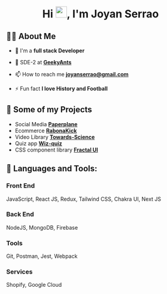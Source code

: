 <!-- <a href="#"><img width="100%" height="auto" src="https://i.imgur.com/iXuL1HG.png" height="175px"/></a> -->

<h1 align="center">Hi <img src="https://raw.githubusercontent.com/MartinHeinz/MartinHeinz/master/wave.gif" width="30px">, I'm Joyan Serrao</h1>

## 🙋‍♂️ About Me

 - 🔭 I'm a **full stack Developer**

<!-- - 🌱 I love exploring new technologies** -->

- 👯 SDE-2 at **[GeekyAnts](https://geekyants.com/)**

<!-- - 👨‍💻 All of my projects are available at **[My Portfolio](https://www.linkedin.com/in/joyanserrao/details/projects/)** -->

- 📫 How to reach me **joyanserrao@gmail.com**

- ⚡ Fun fact **I love History and Football**

## 🔭 Some of my Projects

-  Social Media **[Paperplane](https://paper-plane.netlify.app/)**
-  Ecommerce **[RabonaKick](https://rabonakick.netlify.app/)**
-  Video Library **[Towards-Science](https://towards-science.netlify.app/)**
-  Quiz app  **[Wiz-quiz](https://wizquiz.netlify.app/)**
-  CSS component library **[Fractal UI](https://fractalui.netlify.app/)**


## 🚀 Languages and Tools:

### Front End
JavaScript, React JS, Redux, Tailwind CSS, Chakra UI, Next JS

### Back End
NodeJS, MongoDB, Firebase

### Tools
Git, Postman, Jest, Webpack

### Services

Shopify, Google Cloud

</p>

